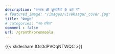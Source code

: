 ```yaml
---
description: "समाज की कुरीतियों के बारे में"
# featured_image: "/images/viveksagar_cover.jpg"
title: "प्रेममूला"
# categories: "स्व-रचित"
comment : false
url: /granth/premmoola
---
```


{{< slideshare IOs0dPVOqNTWQC >}}